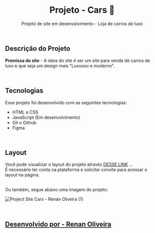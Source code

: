 <h1 align="center"> Projeto - Cars 🚗 </h1>

<p align="center">
  Projeto de site em desenvolvimento - Loja de carros de luxo </b>
</p>

<br>

## Descrição do Projeto
<p>
 <b>Premissa do site</b> - A ideia do site é ser um site para venda de carros de luxo e que seja um design mais "Luxuoso e moderno".
</p>

<br>

## Tecnologias

Esse projeto foi desenvolvido com as seguintes tecnologias:
- HTML e CSS
- JavaScript (Em desenvolvimento)
- Git e Github
- Figma

<br>

## Layout

Você pode visualizar o layout do projeto através [DESSE LINK](https://www.figma.com/file/fTQFmIEeck9fKU1wPCEyir/Project-Site-Cars---Renan-Oliveira?type=design&node-id=0%3A1&mode=design&t=xlFFhzK0V7v8tIV0-1) ... <br>
É necessário ter conta na plataforma e solicitar convite para acessar o layout na página.

<br>
Ou também, segue abaixo uma imagem do projeto:

![Project Site Cars - Renan Oliveira (1)](https://github.com/renanolv7/project-site-cars/assets/118858754/7b7d325f-3730-4a5f-b3c6-aa38fdfc1acd)


<br>
<h2> <a href="https://www.linkedin.com/in/renanolv/">Desenvolvido por - Renan Oliveira</a> </h2>

